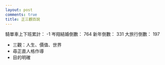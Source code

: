 ```yaml
---
layout: post
comments: true
title: 正三觀百說
---
```


騎單車上下班累計： -1
岑翔結婚倒數： 764
新年倒數： 331
大旅行倒數： 197


- 三觀：人生、價值、世界
- 尋正直人格作導
- 目的明確
